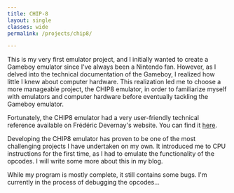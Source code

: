 ```yaml
---
title: CHIP-8
layout: single
classes: wide
permalink: /projects/chip8/

---
```


This is my very first emulator project, and I initially wanted to create a Gameboy emulator since I've always been a Nintendo fan. However, as I delved into the technical documentation of the Gameboy, I realized how little I knew about computer hardware. This realization led me to choose a more manageable project, the CHIP8 emulator, in order to familiarize myself with emulators and computer hardware before eventually tackling the Gameboy emulator.

Fortunately, the CHIP8 emulator had a very user-friendly technical reference available on Frédéric Devernay's website. You can find it <a href="http://devernay.free.fr/hacks/chip8/C8TECH10.HTM"> here</a>.

Developing the CHIP8 emulator has proven to be one of the most challenging projects I have undertaken on my own. It introduced me to CPU instructions for the first time, as I had to emulate the functionality of the opcodes. I will write some more about this in my blog.

While my program is mostly complete, it still contains some bugs. I'm currently in the process of debugging the opcodes...